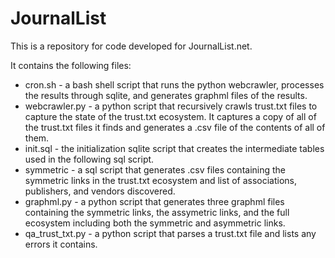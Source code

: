 # JournalList
This is a repository for code developed for JournalList.net.

It contains the following files:

- cron.sh - a bash shell script that runs the python webcrawler, processes the results through sqlite, and generates graphml files of the results.
- webcrawler.py - a python script that recursively crawls trust.txt files to capture the state of the trust.txt ecosystem. It captures a copy of 
  all of the trust.txt files it finds and generates a .csv file of the contents of all of them.
- init.sql - the initialization sqlite script that creates the intermediate tables used in the following sql script.
- symmetric - a sql script that generates .csv files containing the symmetric links in the trust.txt ecosystem and list of associations, publishers,
  and vendors discovered.
- graphml.py - a python script that generates three graphml files containing the symmetric links, the assymetric links, and the full ecosystem including
  both the symmetric and asymmetric links.
- qa_trust_txt.py - a python script that parses a trust.txt file and lists any errors it contains.
